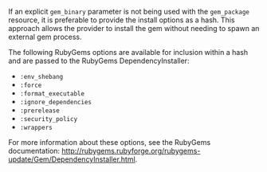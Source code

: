 If an explicit `gem_binary` parameter is not being used with the
`gem_package` resource, it is preferable to provide the install options
as a hash. This approach allows the provider to install the gem without
needing to spawn an external gem process.

The following RubyGems options are available for inclusion within a hash
and are passed to the RubyGems DependencyInstaller:

-   `:env_shebang`
-   `:force`
-   `:format_executable`
-   `:ignore_dependencies`
-   `:prerelease`
-   `:security_policy`
-   `:wrappers`

For more information about these options, see the RubyGems
documentation:
<http://rubygems.rubyforge.org/rubygems-update/Gem/DependencyInstaller.html>.